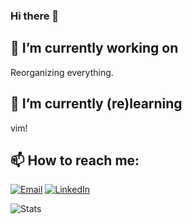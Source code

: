 ### Hi there 👋

## 🔭 I’m currently working on 

Reorganizing everything.

## 🌱 I’m currently (re)learning 

vim!

## 📫 How to reach me:

[![Email](https://img.shields.io/badge/Email-f1f1f1?style=for-the-badge&logo=gmail&logoColor=0f111a)](mailto:lordbishop@gmail.com)
[![LinkedIn](https://img.shields.io/badge/LinkedIn-0077B5?style=for-the-badge&logo=linkedin&logoColor=white)](https://www.linkedin.com/in/anthonydeaver/)

![Stats](https://github-readme-stats.vercel.app/api?username=anthonydeaver&theme=github_dark)

<!--
**anthonydeaver/anthonydeaver** is a ✨ _special_ ✨ repository because its `README.md` (this file) appears on your GitHub profile.

Here are some ideas to get you started:

- 🔭 I’m currently working on ...
- 🌱 I’m currently learning ...
- 👯 I’m looking to collaborate on ...
- 🤔 I’m looking for help with ...
- 💬 Ask me about ...
- 📫 How to reach me: ...
- 😄 Pronouns: ...
- ⚡ Fun fact: ...
-->
